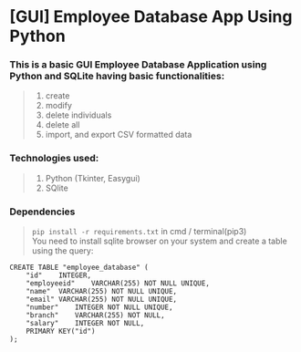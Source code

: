 # [GUI] Employee Database App Using Python

### This is a basic GUI Employee Database Application using Python and SQLite having basic functionalities:
>1. create 
>2. modify 
>3. delete individuals 
>4. delete all 
>5. import, and export CSV formatted data

### Technologies used:
>1. Python (Tkinter, Easygui)
>2. SQlite

### Dependencies
> ```pip install -r requirements.txt``` in cmd / terminal(pip3)  
>You need to install sqlite browser on your system and create a table using the query:
```
CREATE TABLE "employee_database" (
	"id"	INTEGER,
	"employeeid"	VARCHAR(255) NOT NULL UNIQUE,
	"name"	VARCHAR(255) NOT NULL UNIQUE,
	"email"	VARCHAR(255) NOT NULL UNIQUE,
	"number"	INTEGER NOT NULL UNIQUE,
	"branch"	VARCHAR(255) NOT NULL,
	"salary"	INTEGER NOT NULL,
	PRIMARY KEY("id")
);

```
